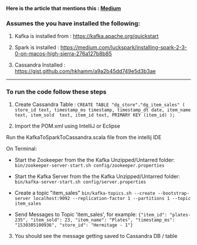 #### Here is the article that mentions this : [Medium](https://medium.com/trending-information-technologies/stream-processing-17384a23111f)

### Assumes the you have installed the following:

 1. Kafka is installed from : https://kafka.apache.org/quickstart
 
 2. Spark is installed : https://medium.com/luckspark/installing-spark-2-3-0-on-macos-high-sierra-276a127b8b85
 
 3. Cassandra Installed : https://gist.github.com/hkhamm/a9a2b45dd749e5d3b3ae

---
### To run the code follow these steps 

1. Create Cassandra Table :
`CREATE TABLE "dg_store"."dg_item_sales" (
     store_id text,
     timestamp_ms timestamp,
     timestamp_dt date,
     item_name  text,
     item_sold  text,
     item_id text,
     PRIMARY KEY (item_id)
);`

2. Import the POM.xml using IntelliJ or Eclipse

Run the KafkaToSparkToCassandra.scala file from the intellij IDE

On Terminal:
- Start the Zookeeper from the the Kafka Unzipped/Untarred folder:
 `bin/zookeeper-server-start.sh config/zookeeper.properties`

- Start the Kafka Server from the the Kafka Unzipped/Untarred folder:
 `bin/kafka-server-start.sh config/server.properties`
 
- Create a topic "item_sales"
`bin/kafka-topics.sh --create --bootstrap-server localhost:9092 --replication-factor 1 --partitions 1 --topic item_sales`

- Send Messages to Topic 'item_sales', for example:
`{"item_id": "plates-235", "item_sold": 23, "item_name": "Plates", "timestamp_ms": "1530305100936", "store_id": "Hermitage - 1"}`


3. You should see the message getting saved to Cassandra DB / table




 
